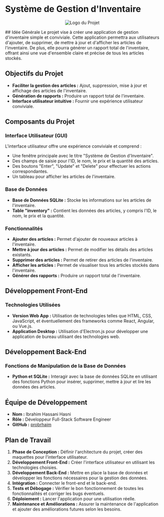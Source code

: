 # Système de Gestion d'Inventaire
<p align="center">
  <img src="https://media2.giphy.com/media/v1.Y2lkPTc5MGI3NjExdmZtZ3UydTBzMDR6djRuYTNmMXd6bWc1NzRwMW14bHNyMWNpMDB1ZSZlcD12MV9pbnRlcm5hbF9naWZfYnlfaWQmY3Q9Zw/coxQHKASG60HrHtvkt/giphy.webp" alt="Logo du Projet">
</p>
## Idée Générale
Le projet vise à créer une application de gestion d'inventaire simple et conviviale. Cette application permettra aux utilisateurs d'ajouter, de supprimer, de mettre à jour et d'afficher les articles de l'inventaire. De plus, elle pourra générer un rapport total de l'inventaire, offrant ainsi une vue d'ensemble claire et précise de tous les articles stockés.

## Objectifs du Projet
- **Faciliter la gestion des articles :** Ajout, suppression, mise à jour et affichage des articles de l'inventaire.
- **Génération de rapports :** Produire un rapport total de l'inventaire.
- **Interface utilisateur intuitive :** Fournir une expérience utilisateur conviviale.

## Composants du Projet

### Interface Utilisateur (GUI)
L'interface utilisateur offre une expérience conviviale et comprend :
- Une fenêtre principale avec le titre "Système de Gestion d'Inventaire".
- Des champs de saisie pour l'ID, le nom, le prix et la quantité des articles.
- Des boutons "Enter", "Update" et "Delete" pour effectuer les actions correspondantes.
- Un tableau pour afficher les articles de l'inventaire.

### Base de Données
- **Base de Données SQLite :** Stocke les informations sur les articles de l'inventaire.
- **Table "inventory" :** Contient les données des articles, y compris l'ID, le nom, le prix et la quantité.

### Fonctionnalités
- **Ajouter des articles :** Permet d'ajouter de nouveaux articles à l'inventaire.
- **Mettre à jour des articles :** Permet de modifier les détails des articles existants.
- **Supprimer des articles :** Permet de retirer des articles de l'inventaire.
- **Afficher les articles :** Permet de visualiser tous les articles stockés dans l'inventaire.
- **Générer des rapports :** Produire un rapport total de l'inventaire.

## Développement Front-End

### Technologies Utilisées
- **Version Web App :** Utilisation de technologies telles que HTML, CSS, JavaScript, et éventuellement des frameworks comme React, Angular, ou Vue.js.
- **Application Desktop :** Utilisation d'Electron.js pour développer une application de bureau utilisant des technologies web.

## Développement Back-End

### Fonctions de Manipulation de la Base de Données
- **Python et SQLite :** Interagir avec la base de données SQLite en utilisant des fonctions Python pour insérer, supprimer, mettre à jour et lire les données des articles.

## Équipe de Développement
- **Nom :** Ibrahim Hassani Hasni
- **Rôle :** Développeur Full-Stack Software Engineer
- **GitHub :** [probrhaim](https://github.com/probrhaim)

## Plan de Travail
1. **Phase de Conception :** Définir l'architecture du projet, créer des maquettes pour l'interface utilisateur.
2. **Développement Front-End :** Créer l'interface utilisateur en utilisant les technologies choisies.
3. **Développement Back-End :** Mettre en place la base de données et développer les fonctions nécessaires pour la gestion des données.
4. **Intégration :** Connecter le front-end et le back-end.
5. **Tests et Débogage :** Vérifier le bon fonctionnement de toutes les fonctionnalités et corriger les bugs éventuels.
6. **Déploiement :** Lancer l'application pour une utilisation réelle.
7. **Maintenance et Améliorations :** Assurer la maintenance de l'application et ajouter des améliorations futures selon les besoins.

